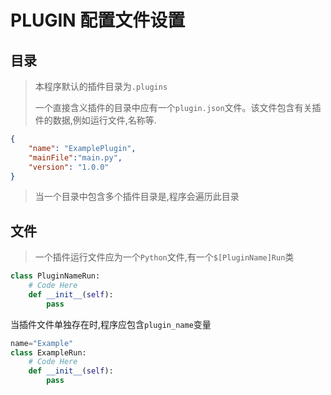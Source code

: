 # PLUGIN 配置文件设置

## 目录
>
> 本程序默认的插件目录为`.plugins`
>
>一个直接含义插件的目录中应有一个`plugin.json`文件。该文件包含有关插件的数据,例如运行文件,名称等.
>
```plugin.json
{
    "name": "ExamplePlugin",
    "mainFile":"main.py",
    "version": "1.0.0"
}
```
>
>当一个目录中包含多个插件目录是,程序会遍历此目录
>
## 文件
>
>一个插件运行文件应为一个`Python`文件,有一个`$[PluginName]Run`类

``` Python
class PluginNameRun:
    # Code Here
    def __init__(self):
        pass
```

当插件文件单独存在时,程序应包含`plugin_name`变量

``` Python
name="Example"
class ExampleRun:
    # Code Here
    def __init__(self):
        pass
```
